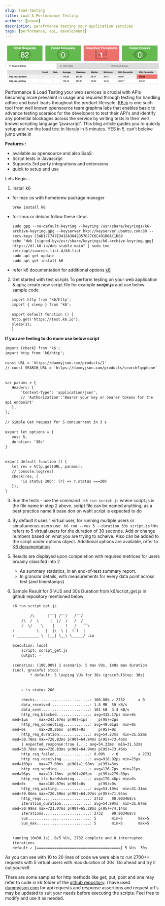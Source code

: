 ```yaml
---
slug: load-testing
title: Load & Performance Testing
authors: [pavan]
description: perofrmance testing your application services
tags: [performance, api, development]
---
```

![load-testing.png](./images/load-testing.png)

Performance & Load Testing your web services is crucial with APIs becoming more prevalent in usage and required through testing for handling adhoc and busrt loads thoughout the product lifecycle. [K6.io](https://k6.io) is one such tool from well known opensource team graphna labs that enables basic to advance testing sceraios for the developers to test their API's and identify any potential blockages across the service by writing tests in their well known scripting language 'javascript'. This blog article guides you to quickly setup and run the load test in literaly in 5 minutes. YES in 5, can't beleive jump write in

**Features :**

- available as opensource and also SaaS 
- Script tests in Javascript
- Supports 3rd party integrations and extensions
- quick to setup and use

Lets Begin...  <!--truncate-->

1. Install k6
- for mac os with homebrew package manager 
    ```
    brew install k6
    ```

- for linux or debian follow these steps
    ```
    sudo gpg --no-default-keyring --keyring /usr/share/keyrings/k6-archive-keyring.gpg --keyserver hkp://keyserver.ubuntu.com:80 --recv-keys C5AD17C747E3415A3642D57D77C6C491D6AC1D69
    echo "deb [signed-by=/usr/share/keyrings/k6-archive-keyring.gpg] https://dl.k6.io/deb stable main" | sudo tee /etc/apt/sources.list.d/k6.list
    sudo apt-get update
    sudo apt-get install k6
    ```
 - refer k6 documentation for additional options [k6](https://k6.io/docs/get-started/installation/)

 2. Get started with test scripts
 To perform testing on your web application & apis; create new script file for example ***script.js*** and use below sample code  


 ```
    import http from 'k6/http';
    import { sleep } from 'k6';

    export default function () {
    http.get('https://test.k6.io');
    sleep(1);
    }

 ```

 **If you are feeling to do more use below script**

 ```
import {check} from 'k6';
import http from 'k6/http';

const URL = 'https://dummyjson.com/products/1'
// const SEARCH_URL = 'https://dummyjson.com/products/search?q=phone'


var params = {
    Headers: {
        'Content-Type': 'application/json',
        // 'Authorization':'Bearer your key or bearer tokens for the api endpoint'
    },
};

// Simple Get request for 5 concuerrent in 3 s

export let options = {
    vus: 5,
    duration: '30s'
}


export default function () {
    let res = http.get(URL, params);
    // console.log(res)
    check(res, {
        'is status 200': (r) => r.status ===200
    });
}

 ```

3. Run the tests - use the command ``` k6 run script.js``` where script.js is the file name in step 2 above. script file can be named anything, as a best practice name it base don on waht script is expected to do

4. By default it uses 1 virtual user, for running multiple users or simultaneous users use ``` k6 run --vus 5 --duration 30s script.js``` this refers to 5 virtual users for the duration of 30 seconds. Add or change numbers based on what you are trying to acheive. Also can be added to the script under options object. Additional options are available, refer to [K6 documentation](https://k6.io/docs/get-started/running-k6/)

4. Results are displayed upon compeletion with required metrices for users broadly classifed into 2
    - As summary statistics, in an end-of-test summary report.
    - In granular details, with measurements for every data point across test (and timestamps)
5. Sample Result for 5 VUS and 30s Duration from k6/script_get.js in github repository mentioned below
    ```
    k6 run script_get.js 

            /\      |‾‾| /‾‾/   /‾‾/   
        /\  /  \     |  |/  /   /  /    
        /  \/    \    |     (   /   ‾‾\  
    /          \   |  |\  \ |  (‾)  | 
    / __________ \  |__| \__\ \_____/ .io

    execution: local
        script: script_get.js
        output: -

    scenarios: (100.00%) 1 scenario, 5 max VUs, 1m0s max duration (incl. graceful stop):
            * default: 5 looping VUs for 30s (gracefulStop: 30s)


        ✓ is status 200

        checks.........................: 100.00% ✓ 2732      ✗ 0   
        data_received..................: 1.8 MB  59 kB/s
        data_sent......................: 101 kB  3.4 kB/s
        http_req_blocked...............: avg=435.17µs min=0s      med=1µs     max=243.67ms p(90)=1µs     p(95)=2µs     
        http_req_connecting............: avg=49.01µs  min=0s      med=0s      max=28.26ms  p(90)=0s      p(95)=0s      
        http_req_duration..............: avg=54.23ms  min=31.52ms med=50.78ms max=720.83ms p(90)=64.94ms p(95)=73.46ms 
        { expected_response:true }...: avg=54.23ms  min=31.52ms med=50.78ms max=720.83ms p(90)=64.94ms p(95)=73.46ms 
        http_req_failed................: 0.00%   ✓ 0         ✗ 2732
        http_req_receiving.............: avg=918.92µs min=25µs    med=103µs   max=77.08ms  p(90)=1.98ms  p(95)=3ms     
        http_req_sending...............: avg=126.7µs  min=21µs    med=96µs    max=13.78ms  p(90)=205µs   p(95)=279.89µs
        http_req_tls_handshaking.......: avg=170.46µs min=0s      med=0s      max=100.87ms p(90)=0s      p(95)=0s      
        http_req_waiting...............: avg=53.19ms  min=31.31ms med=49.86ms max=720.59ms p(90)=64.07ms p(95)=71.94ms 
        http_reqs......................: 2732    90.903468/s
        iteration_duration.............: avg=54.89ms  min=31.67ms med=50.99ms max=721.07ms p(90)=65.28ms p(95)=74.14ms 
        iterations.....................: 2732    90.903468/s
        vus............................: 5       min=5       max=5 
        vus_max........................: 5       min=5       max=5 


    running (0m30.1s), 0/5 VUs, 2732 complete and 0 interrupted iterations
    default ✓ [======================================] 5 VUs  30s
    ```

As you can see with 10 to 20 lines of code we were able to run 2700++ requests with 5 virtual users with max duration of 30s. Go ahead and try it out yourself.

There are some samples for http methods like get, put, post and one may refer to code in k6 folder of the [github repository](https://github.com/mrpavan/performance-testing). I have used [dummyjson.com](https://dummyjson.com/) for api requests and response assertions and request url's may be updated to suit your needs before executing the scripts. Feel free to modify and use it as needed.


